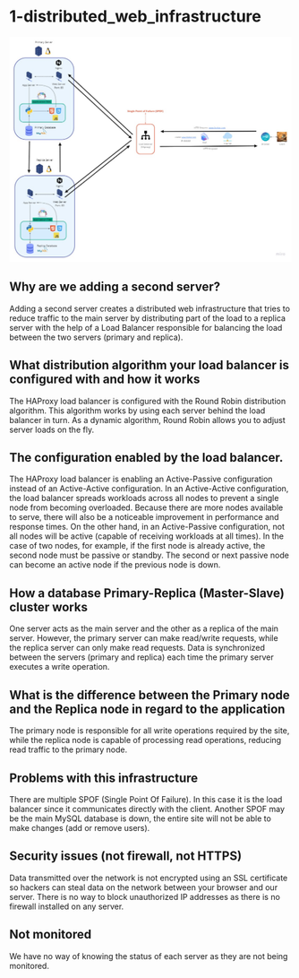 # 1-distributed_web_infrastructure

![diagram](1-distributed_web_infrastructure.jpg)

## Why are we adding a second server?

Adding a second server creates a distributed web infrastructure that tries to reduce traffic to the main server by distributing part of the load to a replica server with the help of a Load Balancer responsible for balancing the load between the two servers (primary and replica).

## What distribution algorithm your load balancer is configured with and how it works

The HAProxy load balancer is configured with the Round Robin distribution algorithm. This algorithm works by using each server behind the load balancer in turn. As a dynamic algorithm, Round Robin allows you to adjust server loads on the fly.

## The configuration enabled by the load balancer.

The HAProxy load balancer is enabling an Active-Passive configuration instead of an Active-Active configuration. In an Active-Active configuration, the load balancer spreads workloads across all nodes to prevent a single node from becoming overloaded. Because there are more nodes available to serve, there will also be a noticeable improvement in performance and response times. On the other hand, in an Active-Passive configuration, not all nodes will be active (capable of receiving workloads at all times). In the case of two nodes, for example, if the first node is already active, the second node must be passive or standby. The second or next passive node can become an active node if the previous node is down.

## How a database Primary-Replica (Master-Slave) cluster works

One server acts as the main server and the other as a replica of the main server. However, the primary server can make read/write requests, while the replica server can only make read requests. Data is synchronized between the servers (primary and replica) each time the primary server executes a write operation.

## What is the difference between the Primary node and the Replica node in regard to the application

The primary node is responsible for all write operations required by the site, while the replica node is capable of processing read operations, reducing read traffic to the primary node.

## Problems with this infrastructure

There are multiple SPOF (Single Point Of Failure).
In this case it is the load balancer since it communicates directly with the client.
Another SPOF may be the main MySQL database is down, the entire site will not be able to make changes (add or remove users).

## Security issues (not firewall, not HTTPS)

Data transmitted over the network is not encrypted using an SSL certificate so hackers can 
steal data on the network between your browser and our server. There is no way to block unauthorized IP addresses as there is no firewall installed on any server.

## Not monitored

We have no way of knowing the status of each server as they are not being monitored.
